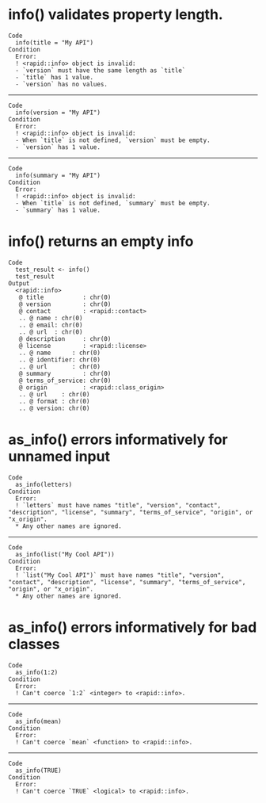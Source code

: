 # info() validates property length.

    Code
      info(title = "My API")
    Condition
      Error:
      ! <rapid::info> object is invalid:
      - `version` must have the same length as `title`
      - `title` has 1 value.
      - `version` has no values.

---

    Code
      info(version = "My API")
    Condition
      Error:
      ! <rapid::info> object is invalid:
      - When `title` is not defined, `version` must be empty.
      - `version` has 1 value.

---

    Code
      info(summary = "My API")
    Condition
      Error:
      ! <rapid::info> object is invalid:
      - When `title` is not defined, `summary` must be empty.
      - `summary` has 1 value.

# info() returns an empty info

    Code
      test_result <- info()
      test_result
    Output
      <rapid::info>
       @ title           : chr(0) 
       @ version         : chr(0) 
       @ contact         : <rapid::contact>
       .. @ name : chr(0) 
       .. @ email: chr(0) 
       .. @ url  : chr(0) 
       @ description     : chr(0) 
       @ license         : <rapid::license>
       .. @ name      : chr(0) 
       .. @ identifier: chr(0) 
       .. @ url       : chr(0) 
       @ summary         : chr(0) 
       @ terms_of_service: chr(0) 
       @ origin          : <rapid::class_origin>
       .. @ url    : chr(0) 
       .. @ format : chr(0) 
       .. @ version: chr(0) 

# as_info() errors informatively for unnamed input

    Code
      as_info(letters)
    Condition
      Error:
      ! `letters` must have names "title", "version", "contact", "description", "license", "summary", "terms_of_service", "origin", or "x_origin".
      * Any other names are ignored.

---

    Code
      as_info(list("My Cool API"))
    Condition
      Error:
      ! `list("My Cool API")` must have names "title", "version", "contact", "description", "license", "summary", "terms_of_service", "origin", or "x_origin".
      * Any other names are ignored.

# as_info() errors informatively for bad classes

    Code
      as_info(1:2)
    Condition
      Error:
      ! Can't coerce `1:2` <integer> to <rapid::info>.

---

    Code
      as_info(mean)
    Condition
      Error:
      ! Can't coerce `mean` <function> to <rapid::info>.

---

    Code
      as_info(TRUE)
    Condition
      Error:
      ! Can't coerce `TRUE` <logical> to <rapid::info>.

